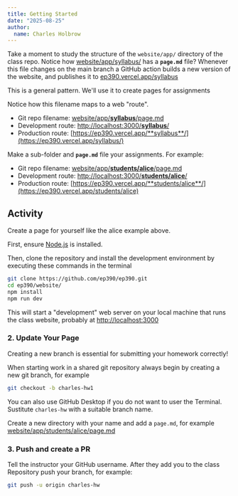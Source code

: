 ```yaml
---
title: Getting Started
date: "2025-08-25"
author:
  name: Charles Holbrow
---
```


Take a moment to study the structure of the `website/app/` directory of the
class repo. Notice how [website/app/syllabus/](https://github.com/ep390/ep390/blob/main/website/app/syllabus) has a **`page.md`** file? Whenever
this file changes on the main branch a GitHub action builds a new version of the
website, and publishes it to
[ep390.vercel.app/syllabus](https://ep390.vercel.app/syllabus)

This is a general pattern. We'll use it to create pages for assignments

Notice how this filename maps to a web "route".

- Git repo filename: [website/app/**syllabus**/page.md](https://github.com/ep390/ep390/blob/main/website/app/syllabus/page.md?plain=1)
- Development route: [http://localhost:3000/**syllabus**/](http://localhost:3000/syllabus)
- Production route: [https://ep390.vercel.app/**syllabus**/](https://ep390.vercel.app/syllabus/)

Make a sub-folder and **`page.md`** file your assignments. For example:

- Git repo filename: [website/app/**students/alice**/page.md](https://github.com/ep390/ep390/blob/main/website/app/students/alice/page.md?plain=1)
- Development route: [http://localhost:3000/**students/alice**/](http://localhost:3000/students/alice)
- Production route: [https://ep390.vercel.app/**students/alice**/](https://ep390.vercel.app/students/alice)

## Activity

Create a page for yourself like the alice example above.

First, ensure [Node.js](https://nodejs.org/) is installed.

Then, clone the repository and install the development environment by executing
these commands in the terminal

```bash
git clone https://github.com/ep390/ep390.git
cd ep390/website/
npm install
npm run dev
```

This will start a "development" web server on your local machine that runs the
class website, probably at [http://localhost:3000](http://localhost:3000/)

### 2. Update Your Page

Creating a new branch is essential for submitting your homework correctly!

When starting work in a shared git repository always begin by creating a new git branch, for example

```bash
git checkout -b charles-hw1
```

You can also use GitHub Desktop if you do not want to user the Terminal.
Sustitute `charles-hw` with a suitable branch name.

Create a new directory with your name and add a `page.md`, for example
[website/app/students/alice/page.md](https://github.com/ep390/ep390/blob/main/website/app/students/alice/page.md?plain=1)

### 3. Push and create a PR

Tell the instructor your GitHub username. After they add you to the class
Repository push your branch, for example:

```bash
git push -u origin charles-hw
```

